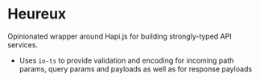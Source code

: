 # Heureux

Opinionated wrapper around Hapi.js for building strongly-typed API services.

- Uses `io-ts` to provide validation and encoding for incoming path params, query params and payloads as well as for response payloads
